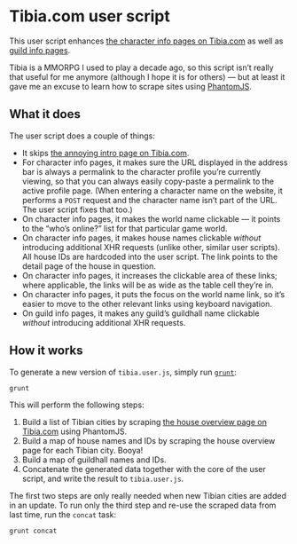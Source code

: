 # Tibia.com user script

This user script enhances [the character info pages on Tibia.com](http://www.tibia.com/community/?subtopic=character&name=Arthas+Midnight) as well as [guild info pages](http://www.tibia.com/community/?subtopic=guilds&page=view&GuildName=Supremus).

Tibia is a MMORPG I used to play a decade ago, so this script isn’t really that useful for me anymore (although I hope it is for others) — but at least it gave me an excuse to learn how to scrape sites using [PhantomJS](http://phantomjs.org/).

## What it does

The user script does a couple of things:

* It skips [the annoying intro page on Tibia.com](http://www.tibia.com/mmorpg/free-multiplayer-online-role-playing-game.php).
* For character info pages, it makes sure the URL displayed in the address bar is always a permalink to the character profile you’re currently viewing, so that you can always easily copy-paste a permalink to the active profile page. (When entering a character name on the website, it performs a `POST` request and the character name isn’t part of the URL. The user script fixes that too.)
* On character info pages, it makes the world name clickable — it points to the “who’s online?” list for that particular game world.
* On character info pages, it makes house names clickable _without_ introducing additional XHR requests (unlike other, similar user scripts). All house IDs are hardcoded into the user script. The link points to the detail page of the house in question.
* On character info pages, it increases the clickable area of these links; where applicable, the links will be as wide as the table cell they’re in.
* On character info pages, it puts the focus on the world name link, so it’s easier to move to the other relevant links using keyboard navigation.
* On guild info pages, it makes any guild’s guildhall name clickable _without_ introducing additional XHR requests.

## How it works

To generate a new version of `tibia.user.js`, simply run [`grunt`](https://github.com/cowboy/grunt):

```bash
grunt
```

This will perform the following steps:

1. Build a list of Tibian cities by scraping [the house overview page on Tibia.com](http://www.tibia.com/community/?subtopic=houses&world=Xantera) using PhantomJS.
2. Build a map of house names and IDs by scraping the house overview page for each Tibian city. Booya!
3. Build a map of guildhall names and IDs.
4. Concatenate the generated data together with the core of the user script, and write the result to `tibia.user.js`.

The first two steps are only really needed when new Tibian cities are added in an update. To run only the third step and re-use the scraped data from last time, run the `concat` task:

```bash
grunt concat
```
